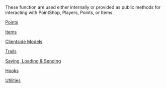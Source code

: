<p class="lead">These function are used either internally or provided as public methods for interacting with PointShop, Players, Points, or Items.</p>

<a href="/player-meta-functions/points" class="button">Points <i class="fa fa-chevron-right"></i></a>

<a href="/player-meta-functions/items" class="button">Items <i class="fa fa-chevron-right"></i></a>

<a href="/player-meta-functions/clientside-models" class="button">Clientside Models <i class="fa fa-chevron-right"></i></a>

<a href="/player-meta-functions/trails" class="button">Trails <i class="fa fa-chevron-right"></i></a>

<a href="/player-meta-functions/saving-loading-sending" class="button">Saving, Loading &amp; Sending <i class="fa fa-chevron-right"></i></a>

<a href="/player-meta-functions/hooks" class="button">Hooks <i class="fa fa-chevron-right"></i></a>

<a href="/player-meta-functions/utilities" class="button">Utilities <i class="fa fa-chevron-right"></i></a>
